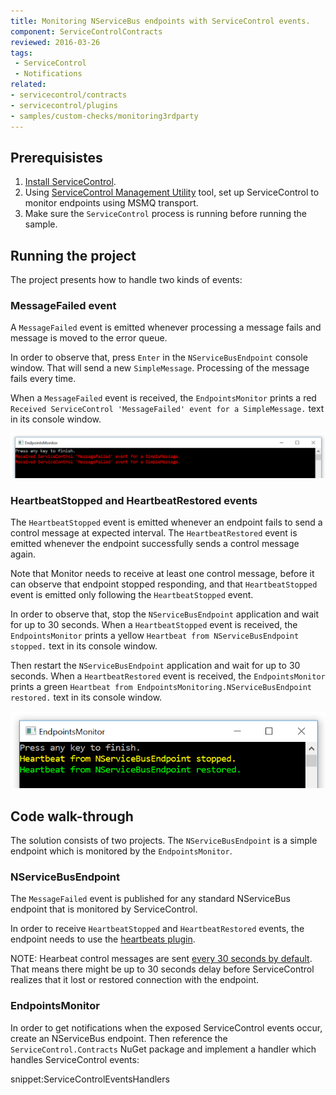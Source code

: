 ```yaml
---
title: Monitoring NServiceBus endpoints with ServiceControl events.
component: ServiceControlContracts
reviewed: 2016-03-26
tags:
 - ServiceControl
 - Notifications
related:
- servicecontrol/contracts
- servicecontrol/plugins
- samples/custom-checks/monitoring3rdparty
---
```


## Prerequisistes

1. [Install ServiceControl](/servicecontrol/installation.md).
1. Using [ServiceControl Management Utility](/servicecontrol/license.md#licensing-servicecontrol-servicecontrol-management-utility) tool, set up ServiceControl to monitor endpoints using MSMQ transport.
1. Make sure the `ServiceControl` process is running before running the sample. 


## Running the project

The project presents how to handle two kinds of events:


### MessageFailed event

A `MessageFailed` event is emitted whenever processing a message fails and message is moved to the error queue.

In order to observe that, press `Enter` in the `NServiceBusEndpoint` console window. That will send a new `SimpleMessage`. Processing of the message fails every time.

When a `MessageFailed` event is received, the `EndpointsMonitor` prints a red `Received ServiceControl 'MessageFailed' event for a SimpleMessage.` text in its console window.

![Failed message event](images/failedmessage-event.png)


### HeartbeatStopped and HeartbeatRestored events

The `HeartbeatStopped` event is emitted whenever an endpoint fails to send a control message at expected interval. The `HeartbeatRestored` event is emitted whenever the endpoint successfully sends a control message again. 

Note that Monitor needs to receive at least one control message, before it can observe that endpoint stopped responding, and that `HeartbeatStopped` event is emitted only following the `HeartbeatStopped` event. 

In order to observe that, stop the `NServiceBusEndpoint` application and wait for up to 30 seconds. When a `HeartbeatStopped` event is received, the `EndpointsMonitor` prints a yellow `Heartbeat from NServiceBusEndpoint stopped.` text in its console window.

Then restart the `NServiceBusEndpoint` application and wait for up to 30 seconds. When a `HeartbeatRestored` event is received, the `EndpointsMonitor` prints a green `Heartbeat from EndpointsMonitoring.NServiceBusEndpoint restored.` text in its console window.

![Heartbeat events](images/heartbeats-events.png)


## Code walk-through 

The solution consists of two projects. The `NServiceBusEndpoint` is a simple endpoint which is monitored by the `EndpointsMonitor`.


### NServiceBusEndpoint

The `MessageFailed` event is published for any standard NServiceBus endpoint that is monitored by ServiceControl.

In order to receive `HeartbeatStopped` and `HeartbeatRestored` events, the endpoint needs to use the [heartbeats plugin](/servicecontrol/plugins/heartbeat.md).

NOTE: Hearbeat control messages are sent [every 30 seconds by default](/servicecontrol/plugins/heartbeat.md#configuration-ttl). That means there might be up to 30 seconds delay before ServiceControl realizes that it lost or restored connection with the endpoint. 


### EndpointsMonitor

In order to get notifications when the exposed ServiceControl events occur, create an NServiceBus endpoint. Then reference the `ServiceControl.Contracts` NuGet package and implement a handler which handles ServiceControl events:

snippet:ServiceControlEventsHandlers
